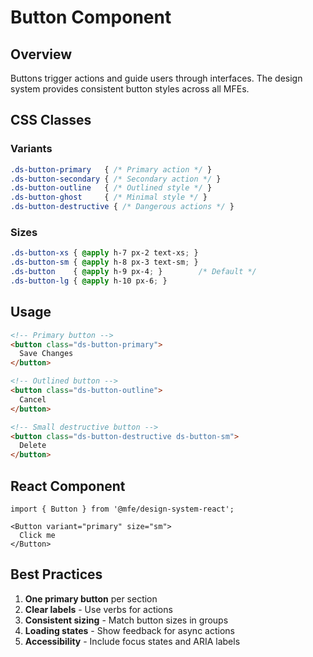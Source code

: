 # Button Component

## Overview

Buttons trigger actions and guide users through interfaces. The design system provides consistent button styles across all MFEs.

## CSS Classes

### Variants
```css
.ds-button-primary   { /* Primary action */ }
.ds-button-secondary { /* Secondary action */ }
.ds-button-outline   { /* Outlined style */ }
.ds-button-ghost     { /* Minimal style */ }
.ds-button-destructive { /* Dangerous actions */ }
```

### Sizes
```css
.ds-button-xs { @apply h-7 px-2 text-xs; }
.ds-button-sm { @apply h-8 px-3 text-sm; }
.ds-button    { @apply h-9 px-4; }        /* Default */
.ds-button-lg { @apply h-10 px-6; }
```

## Usage

```html
<!-- Primary button -->
<button class="ds-button-primary">
  Save Changes
</button>

<!-- Outlined button -->
<button class="ds-button-outline">
  Cancel
</button>

<!-- Small destructive button -->
<button class="ds-button-destructive ds-button-sm">
  Delete
</button>
```

## React Component

```tsx
import { Button } from '@mfe/design-system-react';

<Button variant="primary" size="sm">
  Click me
</Button>
```

## Best Practices

1. **One primary button** per section
2. **Clear labels** - Use verbs for actions
3. **Consistent sizing** - Match button sizes in groups
4. **Loading states** - Show feedback for async actions
5. **Accessibility** - Include focus states and ARIA labels